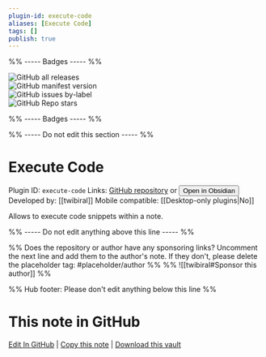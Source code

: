 ```yaml
---
plugin-id: execute-code
aliases: [Execute Code]
tags: []
publish: true
---
```


%% ----- Badges ----- %%

![GitHub all releases](https://img.shields.io/github/downloads/twibiral/obsidian-execute-code/total?color=573E7A&logo=github&style=for-the-badge)  
![GitHub manifest version](https://img.shields.io/github/manifest-json/v/twibiral/obsidian-execute-code?color=573E7A&logo=github&style=for-the-badge)  
![GitHub issues by-label](https://img.shields.io/github/issues/twibiral/obsidian-execute-code/help%20wanted?color=573E7A&logo=github&style=for-the-badge)  
![GitHub Repo stars](https://img.shields.io/github/stars/twibiral/obsidian-execute-code?color=573E7A&logo=github&style=for-the-badge)

%% ----- Badges ----- %%

%% ----- Do not edit this section ----- %%

# Execute Code

Plugin ID: `execute-code`
Links: [GitHub repository](https://github.com/twibiral/obsidian-execute-code) or [<button id=HH>Open in Obsidian</button>](obsidian://show-plugin?id=execute-code)
Developed by: [[twibiral]]
Mobile compatible: [[Desktop-only plugins|No]]

Allows to execute code snippets within a note.

%% ----- Do not edit anything above this line ----- %%

%% Does the repository or author have any sponsoring links? Uncomment the next line and add them to the author's note. If they don't, please delete the placeholder tag: #placeholder/author %%
%% ![[twibiral#Sponsor this author]] %%

%% Hub footer: Please don't edit anything below this line %%

# This note in GitHub

<span class="git-footer">[Edit In GitHub](https://github.dev/obsidian-community/obsidian-hub/blob/main/02%20-%20Community%20Expansions/02.05%20All%20Community%20Expansions/Plugins/execute-code.md "git-hub-edit-note") | [Copy this note](https://raw.githubusercontent.com/obsidian-community/obsidian-hub/main/02%20-%20Community%20Expansions/02.05%20All%20Community%20Expansions/Plugins/execute-code.md "git-hub-copy-note") | [Download this vault](https://github.com/obsidian-community/obsidian-hub/archive/refs/heads/main.zip "git-hub-download-vault") </span>
